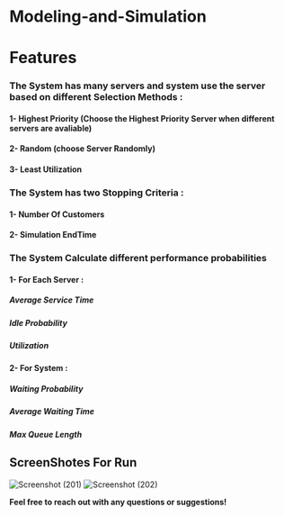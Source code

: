# Modeling-and-Simulation
# Features

### The System has many servers and system use the server based on different Selection Methods :

#### 1- Highest Priority (Choose the Highest Priority Server when different servers are avaliable)

#### 2- Random (choose Server Randomly)

#### 3- Least Utilization

### The System has two Stopping Criteria :

#### 1- Number Of Customers

#### 2- Simulation EndTime

### The System Calculate different performance probabilities 

#### 1- For Each Server :

##### Average Service Time

##### Idle Probability

##### Utilization

#### 2- For System :

##### Waiting Probability

##### Average Waiting Time

##### Max Queue Length

## ScreenShotes For Run

![Screenshot (201)](https://github.com/AhmedEsmail8/Modeling-and-Simulation/assets/89998528/10309021-5526-4024-85df-8a789241af53)
![Screenshot (202)](https://github.com/AhmedEsmail8/Modeling-and-Simulation/assets/89998528/e0b739a9-f643-4b6d-8f61-1ce0fbf47cd9)

**Feel free to reach out with any questions or suggestions!**

